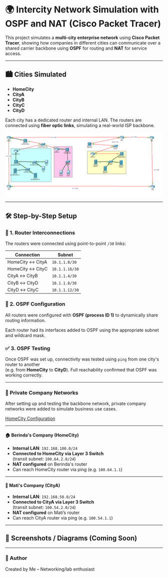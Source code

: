 # 🌍 Intercity Network Simulation with OSPF and NAT (Cisco Packet Tracer)

This project simulates a **multi-city enterprise network** using **Cisco Packet Tracer**, showing how companies in different cities can communicate over a shared carrier backbone using **OSPF** for routing and **NAT** for service access.

---

## 🏙️ Cities Simulated

- **HomeCity**
- **CityA**
- **CityB**
- **CityC**
- **CityD**

Each city has a dedicated router and internal LAN. The routers are connected using **fiber optic links**, simulating a real-world ISP backbone.


![Network Topology](Logical_Topology.png)


---

## 🛠️ Step-by-Step Setup

### 🔌 1. Router Interconnections

The routers were connected using point-to-point `/30` links:

| Connection            | Subnet         |
|------------------------|----------------|
| HomeCity ↔ CityA       | `10.1.1.0/30`   |
| HomeCity ↔ CityC       | `10.1.1.16/30`  |
| CityA ↔ CityB          | `10.1.1.4/30`   |
| CityB ↔ CityD          | `10.1.1.8/30`   |
| CityD ↔ CityC          | `10.1.1.12/30`  |

### 🔁 2. OSPF Configuration

All routers were configured with **OSPF (process ID 1)** to dynamically share routing information.

Each router had its interfaces added to OSPF using the appropriate subnet and wildcard mask.

### ✅ 3. OSPF Testing

Once OSPF was set up, connectivity was tested using `ping` from one city's router to another  
(e.g. from **HomeCity** to **CityD**). Full reachability confirmed that OSPF was working correctly.

---

### 🏢 Private Company Networks

After setting up and testing the backbone network, private company networks were added to simulate business use cases.

[HomeCity Configuration](homecity.md)

---

#### 🏠 Berinda's Company (HomeCity)

- **Internal LAN**: `192.168.100.0/24`  
- **Connected to HomeCity via Layer 3 Switch**  
  (transit subnet: `100.64.2.0/24`)
- **NAT configured** on Berinda's router
- Can reach HomeCity router via ping (e.g. `100.64.1.1`)

---

#### 🏢 Mati's Company (CityA)

- **Internal LAN**: `192.168.50.0/24`  
- **Connected to CityA via Layer 3 Switch**  
  (transit subnet: `100.54.2.0/24`)
- **NAT configured** on Mati’s router
- Can reach CityA router via ping (e.g. `100.54.1.1`)

---

## 📸 Screenshots / Diagrams (Coming Soon)



---

### 👤 Author

Created by Me – Networking/lab enthusiast

